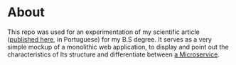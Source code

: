 # About

This repo was used for an experimentation of my scientific article ([published here](https://www.uniara.com.br/arquivos/file/cca/artigos/2016/erick-carvalho-sao-miguel.pdf), in Portuguese) for my B.S degree.  It serves as a very simple mockup of a monolithic web application, to display and point out the characteristics of Its structure and differentiate between [a Microservice](https://github.com/erickz/Microservices).
